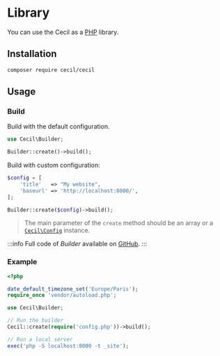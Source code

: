 <!--
description: "Use Cecil as a PHP library."
date: 2023-12-13
-->
# Library

You can use the Cecil as a [PHP](https://www.php.net) library.

## Installation

```bash
composer require cecil/cecil
```

## Usage

### Build

Build with the default configuration.

```php
use Cecil\Builder;

Builder::create()->build();
```

Build with custom configuration:

```php
$config = [
    'title'   => "My website",
    'baseurl' => 'http://localhost:8000/',
];

Builder::create($config)->build();
```

> The main parameter of the `create` method should be an array or a [`Cecil\Config`](https://github.com/Cecilapp/Cecil/blob/master/src/Config.php) instance.

:::info
Full code of _Builder_ available on [GitHub](https://github.com/Cecilapp/Cecil/blob/master/src/Builder.php).
:::

### Example

```php
<?php

date_default_timezone_set('Europe/Paris');
require_once 'vendor/autoload.php';

use Cecil\Builder;

// Run the builder
Cecil::create(require('config.php'))->build();

// Run a local server
exec('php -S localhost:8000 -t _site');
```
